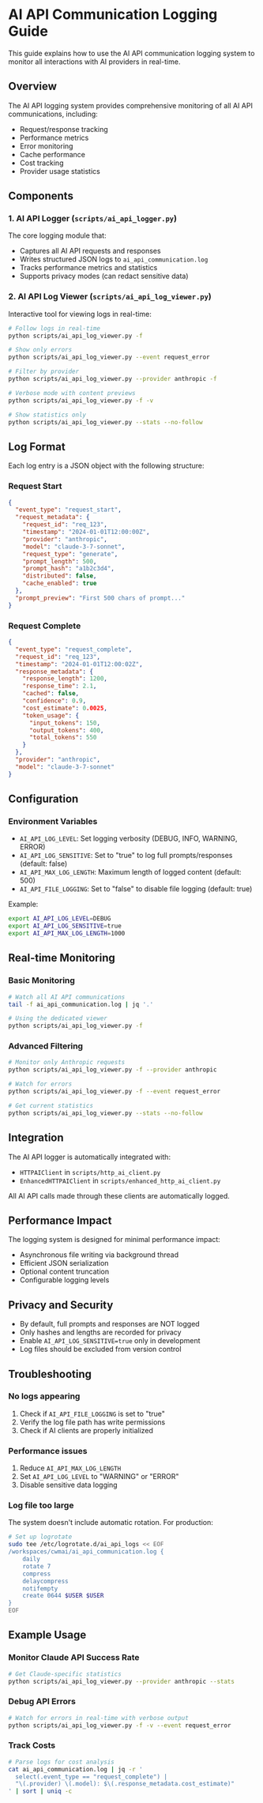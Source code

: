 # AI API Communication Logging Guide

This guide explains how to use the AI API communication logging system to monitor all interactions with AI providers in real-time.

## Overview

The AI API logging system provides comprehensive monitoring of all AI API communications, including:
- Request/response tracking
- Performance metrics
- Error monitoring
- Cache performance
- Cost tracking
- Provider usage statistics

## Components

### 1. AI API Logger (`scripts/ai_api_logger.py`)
The core logging module that:
- Captures all AI API requests and responses
- Writes structured JSON logs to `ai_api_communication.log`
- Tracks performance metrics and statistics
- Supports privacy modes (can redact sensitive data)

### 2. AI API Log Viewer (`scripts/ai_api_log_viewer.py`)
Interactive tool for viewing logs in real-time:
```bash
# Follow logs in real-time
python scripts/ai_api_log_viewer.py -f

# Show only errors
python scripts/ai_api_log_viewer.py --event request_error

# Filter by provider
python scripts/ai_api_log_viewer.py --provider anthropic -f

# Verbose mode with content previews
python scripts/ai_api_log_viewer.py -f -v

# Show statistics only
python scripts/ai_api_log_viewer.py --stats --no-follow
```

## Log Format

Each log entry is a JSON object with the following structure:

### Request Start
```json
{
  "event_type": "request_start",
  "request_metadata": {
    "request_id": "req_123",
    "timestamp": "2024-01-01T12:00:00Z",
    "provider": "anthropic",
    "model": "claude-3-7-sonnet",
    "request_type": "generate",
    "prompt_length": 500,
    "prompt_hash": "a1b2c3d4",
    "distributed": false,
    "cache_enabled": true
  },
  "prompt_preview": "First 500 chars of prompt..."
}
```

### Request Complete
```json
{
  "event_type": "request_complete",
  "request_id": "req_123",
  "timestamp": "2024-01-01T12:00:02Z",
  "response_metadata": {
    "response_length": 1200,
    "response_time": 2.1,
    "cached": false,
    "confidence": 0.9,
    "cost_estimate": 0.0025,
    "token_usage": {
      "input_tokens": 150,
      "output_tokens": 400,
      "total_tokens": 550
    }
  },
  "provider": "anthropic",
  "model": "claude-3-7-sonnet"
}
```

## Configuration

### Environment Variables

- `AI_API_LOG_LEVEL`: Set logging verbosity (DEBUG, INFO, WARNING, ERROR)
- `AI_API_LOG_SENSITIVE`: Set to "true" to log full prompts/responses (default: false)
- `AI_API_MAX_LOG_LENGTH`: Maximum length of logged content (default: 500)
- `AI_API_FILE_LOGGING`: Set to "false" to disable file logging (default: true)

Example:
```bash
export AI_API_LOG_LEVEL=DEBUG
export AI_API_LOG_SENSITIVE=true
export AI_API_MAX_LOG_LENGTH=1000
```

## Real-time Monitoring

### Basic Monitoring
```bash
# Watch all AI API communications
tail -f ai_api_communication.log | jq '.'

# Using the dedicated viewer
python scripts/ai_api_log_viewer.py -f
```

### Advanced Filtering
```bash
# Monitor only Anthropic requests
python scripts/ai_api_log_viewer.py -f --provider anthropic

# Watch for errors
python scripts/ai_api_log_viewer.py -f --event request_error

# Get current statistics
python scripts/ai_api_log_viewer.py --stats --no-follow
```

## Integration

The AI API logger is automatically integrated with:
- `HTTPAIClient` in `scripts/http_ai_client.py`
- `EnhancedHTTPAIClient` in `scripts/enhanced_http_ai_client.py`

All AI API calls made through these clients are automatically logged.

## Performance Impact

The logging system is designed for minimal performance impact:
- Asynchronous file writing via background thread
- Efficient JSON serialization
- Optional content truncation
- Configurable logging levels

## Privacy and Security

- By default, full prompts and responses are NOT logged
- Only hashes and lengths are recorded for privacy
- Enable `AI_API_LOG_SENSITIVE=true` only in development
- Log files should be excluded from version control

## Troubleshooting

### No logs appearing
1. Check if `AI_API_FILE_LOGGING` is set to "true"
2. Verify the log file path has write permissions
3. Check if AI clients are properly initialized

### Performance issues
1. Reduce `AI_API_MAX_LOG_LENGTH`
2. Set `AI_API_LOG_LEVEL` to "WARNING" or "ERROR"
3. Disable sensitive data logging

### Log file too large
The system doesn't include automatic rotation. For production:
```bash
# Set up logrotate
sudo tee /etc/logrotate.d/ai_api_logs << EOF
/workspaces/cwmai/ai_api_communication.log {
    daily
    rotate 7
    compress
    delaycompress
    notifempty
    create 0644 $USER $USER
}
EOF
```

## Example Usage

### Monitor Claude API Success Rate
```bash
# Get Claude-specific statistics
python scripts/ai_api_log_viewer.py --provider anthropic --stats
```

### Debug API Errors
```bash
# Watch for errors in real-time with verbose output
python scripts/ai_api_log_viewer.py -f -v --event request_error
```

### Track Costs
```bash
# Parse logs for cost analysis
cat ai_api_communication.log | jq -r '
  select(.event_type == "request_complete") |
  "\(.provider) \(.model): $\(.response_metadata.cost_estimate)"
' | sort | uniq -c
```